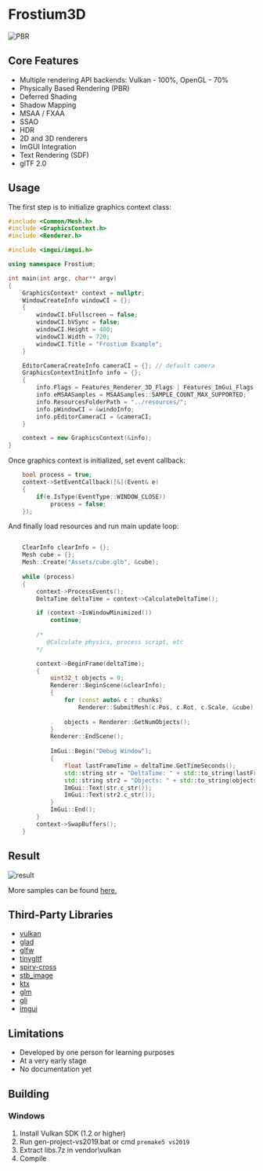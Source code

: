 Frostium3D
=====
![PBR](https://i.imgur.com/W81qlzQ.png)
## Core Features
  - Multiple rendering API backends: Vulkan - 100%, OpenGL - 70%
  - Physically Based Rendering (PBR)
  - Deferred Shading
  - Shadow Mapping
  - MSAA / FXAA
  - SSAO
  - HDR
  - 2D and 3D renderers
  - ImGUI Integration
  - Text Rendering (SDF)
  - glTF 2.0

## Usage
The first step is to initialize graphics context class:
```cpp
#include <Common/Mesh.h>
#include <GraphicsContext.h>
#include <Renderer.h>

#include <imgui/imgui.h>

using namespace Frostium;

int main(int argc, char** argv)
{
	GraphicsContext* context = nullptr;
	WindowCreateInfo windowCI = {};
	{
		windowCI.bFullscreen = false;
		windowCI.bVSync = false;
		windowCI.Height = 480;
		windowCI.Width = 720;
		windowCI.Title = "Frostium Example";
	}

	EditorCameraCreateInfo cameraCI = {}; // default camera
	GraphicsContextInitInfo info = {};
	{
		info.Flags = Features_Renderer_3D_Flags | Features_ImGui_Flags;
		info.eMSAASamples = MSAASamples::SAMPLE_COUNT_MAX_SUPPORTED;
		info.ResourcesFolderPath = "../resources/";
		info.pWindowCI = &windoInfo;
		info.pEditorCameraCI = &cameraCI;
	}

	context = new GraphicsContext(&info);
}
```
Once graphics context is initialized, set event callback:
```cpp
	bool process = true;
	context->SetEventCallback([&](Event& e)
	{
		if(e.IsType(EventType::WINDOW_CLOSE))
			process = false;
	});
```
And finally load resources and run main update loop:
```cpp

	ClearInfo clearInfo = {};
	Mesh cube = {};
	Mesh::Create("Assets/cube.glb", &cube);
  
	while (process)
	{
		context->ProcessEvents();
		DeltaTime deltaTime = context->CalculateDeltaTime();

		if (context->IsWindowMinimized())
			continue;
      
		/* 
		   @Calculate physics, process script, etc
		*/

		context->BeginFrame(deltaTime);
		{
			uint32_t objects = 0;
			Renderer::BeginScene(&clearInfo);
			{
				for (const auto& c : chunks)
					Renderer::SubmitMesh(c.Pos, c.Rot, c.Scale, &cube);
					
				objects = Renderer::GetNumObjects();
			}
			Renderer::EndScene();
			
			ImGui::Begin("Debug Window");
			{
				float lastFrameTime = deltaTime.GetTimeSeconds();
				std::string str = "DeltaTime: " + std::to_string(lastFrameTime);
				std::string str2 = "Objects: " + std::to_string(objects);
				ImGui::Text(str.c_str());
				ImGui::Text(str2.c_str());
			}
			ImGui::End();
		}
		context->SwapBuffers();
	}
```
## Result
![result](https://i.imgur.com/K2HLAsJ.png)

More samples can be found [here.](https://github.com/YellowDummy/Frostium3D/tree/main/samples)

## Third-Party Libraries
- [vulkan](https://www.lunarg.com/vulkan-sdk/)
- [glad](https://glad.dav1d.de/)
- [glfw](https://github.com/glfw/glfw)
- [tinygltf](https://github.com/syoyo/tinygltf)
- [spirv-cross](https://github.com/KhronosGroup/SPIRV-Cross)
- [stb_image](https://github.com/nothings/stb)
- [ktx](https://github.com/KhronosGroup/KTX-Software)
- [glm](https://github.com/g-truc/glm)
- [gli](https://github.com/g-truc/gli)
- [imgui](https://github.com/ocornut/imgui)

## Limitations
- Developed by one person for learning purposes
- At a very early stage
- No documentation yet

## Building
### Windows
1. Install Vulkan SDK (1.2 or higher)
2. Run gen-project-vs2019.bat or cmd ```premake5 vs2019```
3. Extract libs.7z in vendor\vulkan
4. Compile
